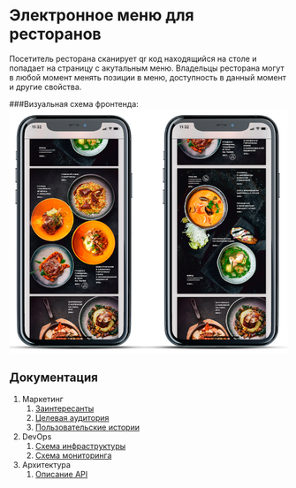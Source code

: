 # Электронное меню для ресторанов

Посетитель ресторана сканирует qr код находящийся на столе и попадает на страницу с акутальным меню.
Владельцы ресторана могут в любой момент менять позиции в меню, доступность в данный момент и другие свойства.

###Визуальная схема фронтенда:
![img.png](imgs/img.png)

## Документация
1. Маркетинг
    1. [Заинтересанты](./docs/01-marketing/01-stakeholders.md)
    2. [Целевая аудитория](./docs/01-marketing/02-target-audience.md)
    3. [Пользовательские истории](./docs/01-marketing/03-user-stories.md)
2. DevOps
    1. [Схема инфраструктуры](./docs/02-devops/01-infrastruture.md)
    2. [Схема мониторинга](./docs/02-devops/02-monitoring.md)
3. Архитектура
   1. [Описание API](./docs/04-architecture/03-api.md)
